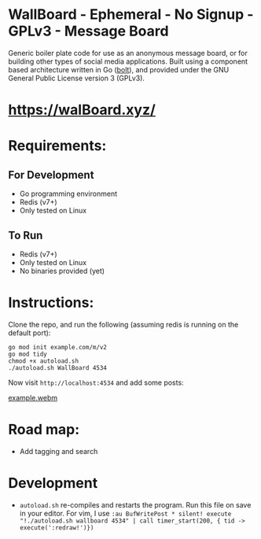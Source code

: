 # WallBoard - Ephemeral - No Signup - GPLv3 - Message Board

Generic boiler plate code for use as an anonymous message board, or for building 
other types of social media applications. Built using a component based 
architecture written in Go ([bolt](https://github.com/hartsfield/bolt)), and 
provided under the GNU General Public License version 3 (GPLv3).

# https://walBoard.xyz/

# Requirements:
## For Development
  - Go programming environment
  - Redis (v7+)
  - Only tested on Linux
## To Run
  - Redis (v7+)
  - Only tested on Linux
  - No binaries provided (yet)

# Instructions:

Clone the repo, and run the following (assuming redis is running on the default port):

    go mod init example.com/m/v2
    go mod tidy
    chmod +x autoload.sh
    ./autoload.sh WallBoard 4534

Now visit `http://localhost:4534` and add some posts:

[example.webm](https://github.com/hartsfield/WallBoard/assets/30379836/326f0e8f-607c-468d-a657-3b294094a340)

# Road map:
 - Add tagging and search

# Development
 - `autoload.sh` re-compiles and restarts the program. Run this file on save in your editor. For vim, I use `:au BufWritePost * silent! execute "!./autoload.sh wallboard 4534" | call timer_start(200, { tid -> execute(':redraw!')})`

